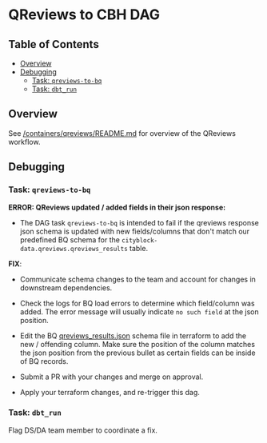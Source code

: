 # QReviews to CBH DAG

## Table of Contents
- [Overview](#overview)
- [Debugging](#debugging)
	- [Task: `qreviews-to-bq`](#task-qreviews-to-bq)
	- [Task: `dbt_run`](#task-dbt_run)


## Overview

See [/containers/qreviews/README.md](../../containers/qreviews/README.md) for overview of the QReviews workflow.

## Debugging

### Task: `qreviews-to-bq`

__ERROR: QReviews updated / added fields in their json response:__

* The DAG task `qreviews-to-bq` is intended to fail if the qreviews response json schema is updated with new fields/columns that don't match 
our predefined BQ schema for the `cityblock-data.qreviews.qreviews_results` table.

__FIX__: 

* Communicate schema changes to the team and account for changes in downstream dependencies.

* Check the logs for BQ load errors to determine which field/column was added. The error message will usually indicate `no such field` at the json position.

* Edit the BQ [qreviews_results.json](../../terraform/cityblock-data/bigquery_schemas/qreviews/qreviews_results.json) schema file in terraform to add the new / offending column. Make sure the position of the column matches the json position from the previous bullet as certain fields can be inside of BQ records.

* Submit a PR with your changes and merge on approval.

* Apply your terraform changes, and re-trigger this dag.


### Task: `dbt_run`

Flag DS/DA team member to coordinate a fix.